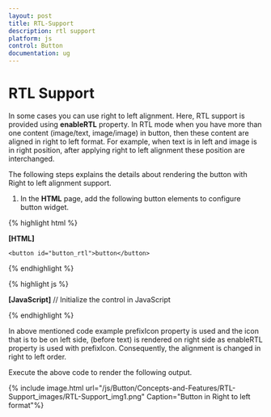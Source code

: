 ```yaml
---
layout: post
title: RTL-Support
description: rtl support
platform: js
control: Button
documentation: ug
---
```


# RTL Support

In some cases you can use right to left alignment. Here, RTL support is provided using **enableRTL** property. In RTL mode when you have more than one content (image/text, image/image) in button, then these content are aligned in right to left format. For example, when text is in left and image is in right position, after applying right to left alignment these position are interchanged.

The following steps explains the details about rendering the button with Right to left alignment support.

1. In the **HTML** page, add the following button elements to configure button widget.

{% highlight html %}

**[HTML]**

    <button id="button_rtl">button</button>

{% endhighlight %}

{% highlight js %}

**[JavaScript]**
// Initialize the control in JavaScript
   <script type="text/javascript">
        $(function () {
            $("#button_rtl").ejButton({
                size: "large", contentType: ej.ContentType.TextAndImage,
                showRoundedCorner: true,
                prefixIcon: "e-uiLight e-login",
                //used to enable or disable RTL support for button
                enableRTL: true
            });
        });
    </script>

{% endhighlight %}

In above mentioned code example prefixIcon property is used and the icon that is to be on left side, (before text) is rendered on right side as enableRTL property is used with prefixIcon.  Consequently, the alignment is changed in right to left order.

Execute the above code to render the following output.

{% include image.html url="/js/Button/Concepts-and-Features/RTL-Support_images/RTL-Support_img1.png" Caption="Button in Right to left format"%}

